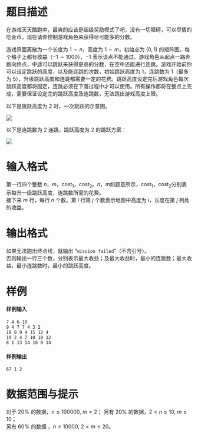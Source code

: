 
# 题目描述

在游戏天天酷跑中，最爽的应该是超级奖励模式了吧，没有一切障碍，可以尽情的吃金币，现在请你控制游戏角色来获得尽可能多的分数。

游戏界面离散为一个长度为 $1 \sim n$，高度为 $1 \sim m$，初始点为 $(0,1)$ 的矩阵图。每个格子上都有收益（$-1 \sim 1000$），$-1$ 表示该点不能通过。游戏角色从起点一路奔跑向终点，中途可以跳跃来获得更高的分数，在空中还能进行连跳。游戏开始前你可以设定跳跃的高度，以及能连跳的次数，初始跳跃高度为 $1$，连跳数为 $1$（最多为 $5$），升级跳跃高度和连跳都需要一定的花费。跳跃高度设定完后游戏角色每次跳跃高度都将固定，连跳必须在下落过程中才可以使用。所有操作都将在整点上完成，需要保证设定完的跳跃高度及连跳数，无法跳出游戏高度上限。

以下是跳跃高度为 $2$ 时，一次跳跃的示意图。

<img src="https://ooo.0o0.ooo/2017/05/03/5909233567123.jpg">

以下是连跳数为 $2$ 连跳，跳跃高度为 $2$ 的跳跃方案：

<img src="https://ooo.0o0.ooo/2017/05/03/590923358843a.jpg">

# 输入格式

第一行四个整数 $n$，$m$，$\textrm{cost}_1$，$\textrm{cost}_2$。$n$，$m$如题意所示，$\textrm{cost}_1$，$\textrm{cost}_2$分别表示每升一级跳跃高度，连跳数所需的花费。  
接下来 $m$ 行，每行 $n$ 个数。第 $i$ 行第 $j$ 个数表示地图中高度为 $i$，长度在第 $j$ 列处的收益。

# 输出格式

如果无法跑出终点线，就输出 “``mission failed``”（不含引号）。  
否则输出一行三个数，分别表示最大收益；及最大收益时，最小的连跳数；最大收益，最小连跳数时，最小的跳跃高度。

# 样例

#### 样例输入
```plain
7 4 6 10
9 4 7 7 4 3 2
18 8 9 4 15 12 4
19 2 4 7 10 18 12
8 1 13 14 16 0 14
```

#### 样例输出
```plain
67 1 2
```

# 数据范围与提示

对于 $20\%$ 的数据，$n \leq 100000,\ m=2$；
另有 $20\%$ 的数据，$2<n \leq 10,\ m \leq 10$；  
另有 $60\%$ 的数据 ，$n \leq 10000,\ 2<m \leq 20$。

